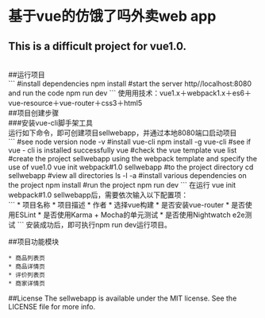基于vue的仿饿了吗外卖web app
============================
This is a difficult project for vue1.0.
----------------------------
<br>
##运行项目
<br>
```
#install dependencies
npm install
#start the server http//localhost:8080 and run the code
npm run dev
```
使用用技术：vue1.x＋webpack1.x＋es6＋vue-resource＋vue-router＋css3＋html5
<br>
##项目创建步骤
<br>
###安装vue-cli脚手架工具
<br>
运行如下命令，即可创建项目sellwebapp，并通过本地8080端口启动项目
<br>
```
#see node version
node -v
#install vue-cli
npm install -g vue-cli
#see if vue - cli is installed successfully
vue
#check the vue template
vue list
#create the project sellwebapp using the webpack template and specify the use of vue1.0
vue init webpack#1.0 sellwebapp
#to the project directory
cd sellwebapp
#view all directories
ls -l -a
#install various dependencies on the project
npm install
#run the project
npm run dev
```
在运行 vue init webpack#1.0 sellwebapp后，需要依次输入以下配置项：
<br>
```
* 项目名称
* 项目描述
* 作者
* 选择vue构建
* 是否安装vue-router
* 是否使用ESLint
* 是否使用Karma + Mocha的单元测试
* 是否使用Nightwatch e2e测试
```
安装成功后，即可执行npm run dev运行项目。
<br>

##项目功能模块
<br>
```
* 商品列表页
* 商品详情页
* 评价列表页
* 商家详情页
```
##License
The sellwebapp is available under the MIT license. See the LICENSE file for more info.


